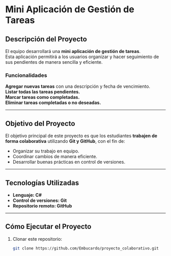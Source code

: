 #  Mini Aplicación de Gestión de Tareas

##  Descripción del Proyecto
El equipo desarrollará una **mini aplicación de gestión de tareas**.  
Esta aplicación permitirá a los usuarios organizar y hacer seguimiento de sus pendientes de manera sencilla y eficiente.

### Funcionalidades
**Agregar nuevas tareas** con una descripción y fecha de vencimiento.  
**Listar todas las tareas pendientes.**  
**Marcar tareas como completadas.**  
**Eliminar tareas completadas o no deseadas.**  

---

## Objetivo del Proyecto
El objetivo principal de este proyecto es que los estudiantes **trabajen de forma colaborativa** utilizando **Git y GitHub**, con el fin de:
- Organizar su trabajo en equipo.
- Coordinar cambios de manera eficiente.
- Desarrollar buenas prácticas en control de versiones.

---

## Tecnologías Utilizadas
- **Lenguaje: C#** 
- **Control de versiones: Git**   
- **Repositorio remoto: GitHub**  

---

##  Cómo Ejecutar el Proyecto
1. Clonar este repositorio:
   ```bash
   git clone https://github.com/Embucardo/proyecto_colaborativo.git
